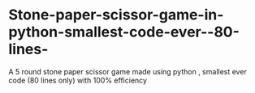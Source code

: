 # Stone-paper-scissor-game-in-python-smallest-code-ever--80-lines-
A 5 round stone paper scissor game made using python , smallest ever code (80 lines only) with 100% efficiency  
